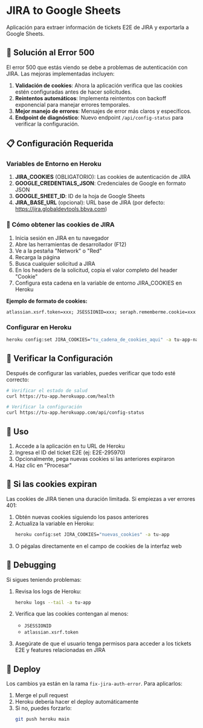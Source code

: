 # JIRA to Google Sheets

Aplicación para extraer información de tickets E2E de JIRA y exportarla a Google Sheets.

## 🚨 Solución al Error 500

El error 500 que estás viendo se debe a problemas de autenticación con JIRA. Las mejoras implementadas incluyen:

1. **Validación de cookies**: Ahora la aplicación verifica que las cookies estén configuradas antes de hacer solicitudes.
2. **Reintentos automáticos**: Implementa reintentos con backoff exponencial para manejar errores temporales.
3. **Mejor manejo de errores**: Mensajes de error más claros y específicos.
4. **Endpoint de diagnóstico**: Nuevo endpoint `/api/config-status` para verificar la configuración.

## 📋 Configuración Requerida

### Variables de Entorno en Heroku

1. **JIRA_COOKIES** (OBLIGATORIO): Las cookies de autenticación de JIRA
2. **GOOGLE_CREDENTIALS_JSON**: Credenciales de Google en formato JSON
3. **GOOGLE_SHEET_ID**: ID de la hoja de Google Sheets
4. **JIRA_BASE_URL** (opcional): URL base de JIRA (por defecto: https://jira.globaldevtools.bbva.com)

### 🍪 Cómo obtener las cookies de JIRA

1. Inicia sesión en JIRA en tu navegador
2. Abre las herramientas de desarrollador (F12)
3. Ve a la pestaña "Network" o "Red"
4. Recarga la página
5. Busca cualquier solicitud a JIRA
6. En los headers de la solicitud, copia el valor completo del header "Cookie"
7. Configura esta cadena en la variable de entorno JIRA_COOKIES en Heroku

**Ejemplo de formato de cookies:**
```
atlassian.xsrf.token=xxx; JSESSIONID=xxx; seraph.rememberme.cookie=xxx
```

### Configurar en Heroku

```bash
heroku config:set JIRA_COOKIES="tu_cadena_de_cookies_aqui" -a tu-app-name
```

## 🔧 Verificar la Configuración

Después de configurar las variables, puedes verificar que todo esté correcto:

```bash
# Verificar el estado de salud
curl https://tu-app.herokuapp.com/health

# Verificar la configuración
curl https://tu-app.herokuapp.com/api/config-status
```

## 📝 Uso

1. Accede a la aplicación en tu URL de Heroku
2. Ingresa el ID del ticket E2E (ej: E2E-295970)
3. Opcionalmente, pega nuevas cookies si las anteriores expiraron
4. Haz clic en "Procesar"

## 🔄 Si las cookies expiran

Las cookies de JIRA tienen una duración limitada. Si empiezas a ver errores 401:

1. Obtén nuevas cookies siguiendo los pasos anteriores
2. Actualiza la variable en Heroku:
   ```bash
   heroku config:set JIRA_COOKIES="nuevas_cookies" -a tu-app
   ```
3. O pégalas directamente en el campo de cookies de la interfaz web

## 🐛 Debugging

Si sigues teniendo problemas:

1. Revisa los logs de Heroku:
   ```bash
   heroku logs --tail -a tu-app
   ```

2. Verifica que las cookies contengan al menos:
   - `JSESSIONID`
   - `atlassian.xsrf.token`

3. Asegúrate de que el usuario tenga permisos para acceder a los tickets E2E y features relacionadas en JIRA

## 🚀 Deploy

Los cambios ya están en la rama `fix-jira-auth-error`. Para aplicarlos:

1. Merge el pull request
2. Heroku debería hacer el deploy automáticamente
3. Si no, puedes forzarlo:
   ```bash
   git push heroku main
   ```
